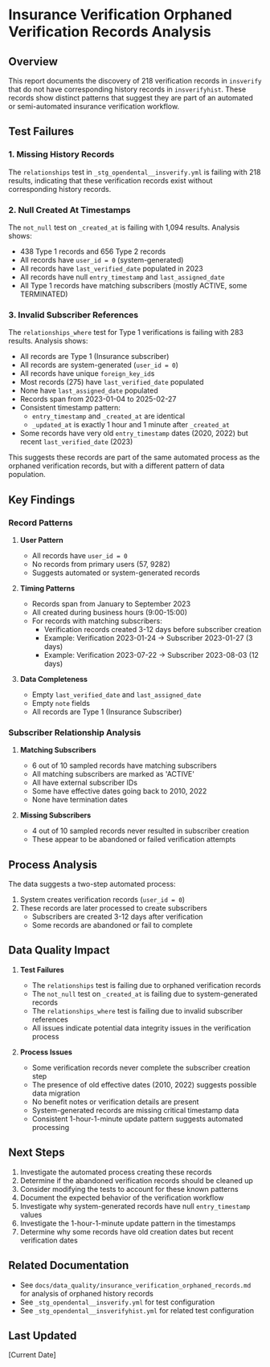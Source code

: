 # Insurance Verification Orphaned Verification Records Analysis

## Overview
This report documents the discovery of 218 verification records in `insverify` that do not have corresponding history records in `insverifyhist`. These records show distinct patterns that suggest they are part of an automated or semi-automated insurance verification workflow.

## Test Failures

### 1. Missing History Records
The `relationships` test in `_stg_opendental__insverify.yml` is failing with 218 results, indicating that these verification records exist without corresponding history records.

### 2. Null Created At Timestamps
The `not_null` test on `_created_at` is failing with 1,094 results. Analysis shows:
- 438 Type 1 records and 656 Type 2 records
- All records have `user_id = 0` (system-generated)
- All records have `last_verified_date` populated in 2023
- All records have null `entry_timestamp` and `last_assigned_date`
- All Type 1 records have matching subscribers (mostly ACTIVE, some TERMINATED)

### 3. Invalid Subscriber References
The `relationships_where` test for Type 1 verifications is failing with 283 results. Analysis shows:
- All records are Type 1 (Insurance subscriber)
- All records are system-generated (`user_id = 0`)
- All records have unique `foreign_key_id`s
- Most records (275) have `last_verified_date` populated
- None have `last_assigned_date` populated
- Records span from 2023-01-04 to 2025-02-27
- Consistent timestamp pattern:
  - `entry_timestamp` and `_created_at` are identical
  - `_updated_at` is exactly 1 hour and 1 minute after `_created_at`
- Some records have very old `entry_timestamp` dates (2020, 2022) but recent `last_verified_date` (2023)

This suggests these records are part of the same automated process as the orphaned verification records, but with a different pattern of data population.

## Key Findings

### Record Patterns
1. **User Pattern**
   - All records have `user_id = 0`
   - No records from primary users (57, 9282)
   - Suggests automated or system-generated records

2. **Timing Patterns**
   - Records span from January to September 2023
   - All created during business hours (9:00-15:00)
   - For records with matching subscribers:
     - Verification records created 3-12 days before subscriber creation
     - Example: Verification 2023-01-24 → Subscriber 2023-01-27 (3 days)
     - Example: Verification 2023-07-22 → Subscriber 2023-08-03 (12 days)

3. **Data Completeness**
   - Empty `last_verified_date` and `last_assigned_date`
   - Empty `note` fields
   - All records are Type 1 (Insurance Subscriber)

### Subscriber Relationship Analysis
1. **Matching Subscribers**
   - 6 out of 10 sampled records have matching subscribers
   - All matching subscribers are marked as 'ACTIVE'
   - All have external subscriber IDs
   - Some have effective dates going back to 2010, 2022
   - None have termination dates

2. **Missing Subscribers**
   - 4 out of 10 sampled records never resulted in subscriber creation
   - These appear to be abandoned or failed verification attempts

## Process Analysis
The data suggests a two-step automated process:
1. System creates verification records (`user_id = 0`)
2. These records are later processed to create subscribers
   - Subscribers are created 3-12 days after verification
   - Some records are abandoned or fail to complete

## Data Quality Impact
1. **Test Failures**
   - The `relationships` test is failing due to orphaned verification records
   - The `not_null` test on `_created_at` is failing due to system-generated records
   - The `relationships_where` test is failing due to invalid subscriber references
   - All issues indicate potential data integrity issues in the verification process

2. **Process Issues**
   - Some verification records never complete the subscriber creation step
   - The presence of old effective dates (2010, 2022) suggests possible data migration
   - No benefit notes or verification details are present
   - System-generated records are missing critical timestamp data
   - Consistent 1-hour-1-minute update pattern suggests automated processing

## Next Steps
1. Investigate the automated process creating these records
2. Determine if the abandoned verification records should be cleaned up
3. Consider modifying the tests to account for these known patterns
4. Document the expected behavior of the verification workflow
5. Investigate why system-generated records have null `entry_timestamp` values
6. Investigate the 1-hour-1-minute update pattern in the timestamps
7. Determine why some records have old creation dates but recent verification dates

## Related Documentation
- See `docs/data_quality/insurance_verification_orphaned_records.md` for analysis of orphaned history records
- See `_stg_opendental__insverify.yml` for test configuration
- See `_stg_opendental__insverifyhist.yml` for related test configuration

## Last Updated
[Current Date] 